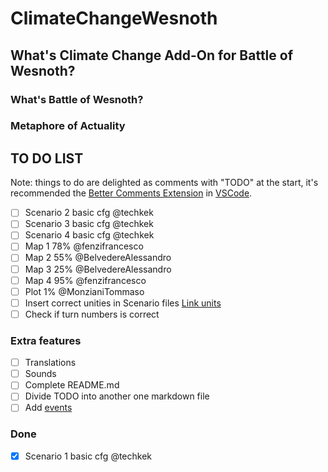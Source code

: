 # ClimateChangeWesnoth

## What's Climate Change Add-On for Battle of Wesnoth?

<!-- TODO -->

### What's Battle of Wesnoth?

<!-- TODO -->

### Metaphore of Actuality

<!-- TODO -->

## TO DO LIST

Note: things to do are delighted as comments with "TODO" at the start, it's recommended the [Better Comments Extension](https://marketplace.visualstudio.com/items?itemName=aaron-bond.better-comments) in [VSCode](https://code.visualstudio.com/download).

- [ ] Scenario 2 basic cfg @techkek
- [ ] Scenario 3 basic cfg @techkek
- [ ] Scenario 4 basic cfg @techkek
- [ ] Map 1 78% @fenzifrancesco
- [ ] Map 2 55% @BelvedereAlessandro
- [ ] Map 3 25% @BelvedereAlessandro
- [ ] Map 4 95% @fenzifrancesco
- [ ] Plot 1% @MonzianiTommaso
- [ ] Insert correct unities in Scenario files [Link units](https://www.wesnoth.org/units/1.3.18/it/index.html)
- [ ] Check if turn numbers is correct

### Extra features

- [ ] Translations 
- [ ] Sounds
- [ ] Complete README.md
- [ ] Divide TODO into another one markdown file
- [ ] Add [events](https://wiki.wesnoth.org/BuildingScenariosAdvanced#Advanced_Events)

### Done

- [x] Scenario 1 basic cfg @techkek
